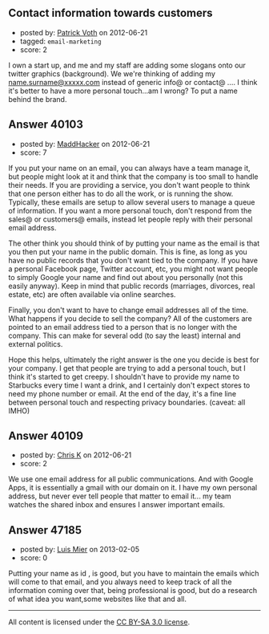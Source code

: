 ## Contact information towards customers

- posted by: [Patrick Voth](https://stackexchange.com/users/-1/17606-patrick-voth) on 2012-06-21
- tagged: `email-marketing`
- score: 2

I own a start up, and me and my staff are adding some slogans onto our twitter graphics (background). 
We we're thinking of adding my name.surname@xxxxx.com instead of generic info@ or contact@ ....
I think it's better to have a more personal touch...am I wrong?
To put a name behind the brand.


## Answer 40103

- posted by: [MaddHacker](https://stackexchange.com/users/-1/17914-maddhacker) on 2012-06-21
- score: 7

If you put your name on an email, you can always have a team manage it, but people might look at it and think that the company is too small to handle their needs.  If you are providing a service, you don't want people to think that one person either has to do all the work, or is running the show.  Typically, these emails are setup to allow several users to manage a queue of information.  If you want a more personal touch, don't respond from the sales@ or customers@ emails, instead let people reply with their personal email address.

The other think you should think of by putting your name as the email is that you then put your name in the public domain.  This is fine, as long as you have no public records that you don't want tied to the company.  If you have a personal Facebook page, Twitter account, etc, you might not want people to simply Google your name and find out about you personally (not this easily anyway).  Keep in mind that public records (marriages, divorces, real estate, etc) are often available via online searches.

Finally, you don't want to have to change email addresses all of the time.  What happens if you decide to sell the company?  All of the customers are pointed to an email address tied to a person that is no longer with the company.  This can make for several odd (to say the least) internal and external politics.

Hope this helps, ultimately the right answer is the one you decide is best for your company.  I get that people are trying to add a personal touch, but I think it's started to get creepy.  I shouldn't have to provide my name to Starbucks every time I want a drink, and I certainly don't expect stores to need my phone number or email.  At the end of the day, it's a fine line between personal touch and respecting privacy boundaries. (caveat: all IMHO)


## Answer 40109

- posted by: [Chris K](https://stackexchange.com/users/-1/18406-chris-k) on 2012-06-21
- score: 2

We use one email address for all public communications. And with Google Apps, it is essentially a gmail with our domain on it. I have my own personal address, but never ever tell people that matter to email it... my team watches the shared inbox and ensures I answer important emails. 


## Answer 47185

- posted by: [Luis Mier](https://stackexchange.com/users/-1/21907-luis-mier) on 2013-02-05
- score: 0

Putting your name as id , is good, but you have to maintain the emails which will come to that email, and you always need to keep track of all the information coming over that, being professional is good, but do a research of what idea you want,some websites like that and all. 



---

All content is licensed under the [CC BY-SA 3.0 license](https://creativecommons.org/licenses/by-sa/3.0/).
